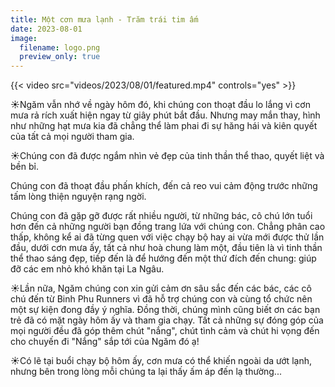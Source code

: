 ```yaml
---
title: Một cơn mưa lạnh - Trăm trái tim ấm
date: 2023-08-01
image:
  filename: logo.png
  preview_only: true
---
```


{{< video src="videos/2023/08/01/featured.mp4" controls="yes" >}}

☀️Ngăm vẫn nhớ về ngày hôm đó, khi chúng con thoạt đầu lo lắng vì cơn mưa rả rích xuất hiện ngay từ giây phút bắt đầu.
Nhưng may mắn thay, hình như những hạt mưa kia đã chẳng thể làm phai đi sự hăng hái và kiên quyết của tất cả mọi người
tham gia.

☀️Chúng con đã được ngắm nhìn vẻ đẹp của tinh thần thể thao, quyết liệt và bền bỉ.

Chúng con đã thoạt đầu phấn khích, đến cả reo vui cảm động trước những tấm lòng thiện nguyện rạng ngời.

Chúng con đã gặp gỡ được rất nhiều người, từ những bác, cô chú lớn tuổi hơn đến cả những người bạn đồng trang lứa với
chúng con. Chẳng phân cao thấp, không kể ai đã từng quen với việc chạy bộ hay ai vừa mới được thử lần đầu, dưới cơn mưa
ấy, tất cả như hoà chung làm một, đầu tiên là vì tinh thần thể thao sáng đẹp, tiếp đến là để hướng đến một thứ đích đến
chung: giúp đỡ các em nhỏ khó khăn tại La Ngâu.

☀️Lần nữa, Ngăm chúng con xin gửi cảm ơn sâu sắc đến các bác, các cô chú đến từ Binh Phu Runners vì đã hỗ trợ chúng con
và cùng tổ chức nên một sự kiện đong đầy ý nghĩa. Đồng thời, chúng mình cũng biết ơn các bạn trẻ đã có mặt ngày hôm ấy
và tham gia chạy. Tất cả những sự đóng góp của mọi người đều đã góp thêm chút "nắng", chút tình cảm và chút hi vọng đến
cho chuyến đi "Nắng" sắp tới của Ngăm đó ạ!

☀️Có lẽ tại buổi chạy bộ hôm ấy, cơn mưa có thể khiến ngoài da ướt lạnh, nhưng bên trong lòng mỗi chúng ta lại thấy ấm
áp đến lạ thường...
